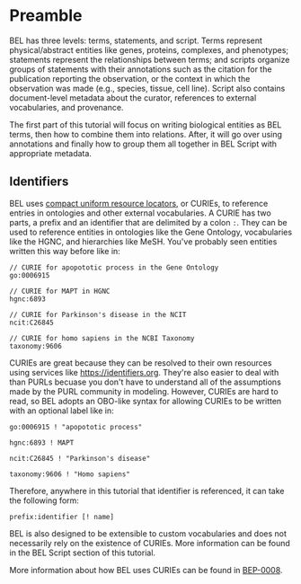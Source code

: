 # Preamble

BEL has three levels: terms, statements, and script. Terms represent
physical/abstract entities like genes, proteins, complexes, and phenotypes;
statements represent the relationships between terms; and scripts organize
groups of statements with their annotations such as the citation for the
publication reporting the observation, or the context in which the observation
was made (e.g., species, tissue, cell line). Script also contains
document-level metadata about the curator, references to external vocabularies,
and provenance.

The first part of this tutorial will focus on writing biological entities
as BEL terms, then how to combine them into relations. After, it will go over
using annotations and finally how to group them all together in BEL Script
with appropriate metadata.


## Identifiers

BEL uses [compact uniform resource locators](https://en.wikipedia.org/wiki/CURIE),
or CURIEs, to reference entries in ontologies and other external vocabularies.
A CURIE has two parts, a prefix and an identifier that are delimited by a
colon `:`. They can be used to reference entities in ontologies like the
Gene Ontology, vocabularies like the HGNC, and hierarchies like MeSH.
You've probably seen entities written this way before like in:

```
// CURIE for apopototic process in the Gene Ontology
go:0006915

// CURIE for MAPT in HGNC
hgnc:6893

// CURIE for Parkinson's disease in the NCIT
ncit:C26845

// CURIE for homo sapiens in the NCBI Taxonomy
taxonomy:9606
```

CURIEs are great because they can be resolved to their own resources using
services like https://identifiers.org. They're also easier to deal with than
PURLs becuase you don't have to understand all of the assumptions made by the
PURL community in modeling. However, CURIEs are hard to read, so BEL adopts
an OBO-like syntax for allowing CURIEs to be written with an optional label
like in:

```
go:0006915 ! "apopototic process"

hgnc:6893 ! MAPT

ncit:C26845 ! "Parkinson's disease"

taxonomy:9606 ! "Homo sapiens"
```

Therefore, anywhere in this tutorial that identifier is referenced,
it can take the following form:

```
prefix:identifier [! name]
```

BEL is also designed to be extensible to custom vocabularies and does not
necessarily rely on the existence of CURIEs. More information can be found
in the BEL Script section of this tutorial.

More information about how BEL uses CURIEs can be found in
[BEP-0008](http://bep.bel.bio/published/BEP-0008.html).
